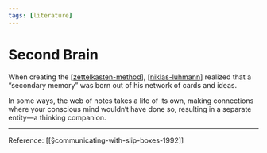```yaml
---
tags: [literature]
---
```


# Second Brain

When creating the [[zettelkasten-method]], [[niklas-luhmann]] realized that a “secondary memory” was born out of his network of cards and ideas.

In some ways, the web of notes takes a life of its own, making connections where your conscious mind wouldn‘t have done so, resulting in a separate entity—a thinking companion.

---
Reference: [[§communicating-with-slip-boxes-1992]]

[//begin]: # "Autogenerated link references for markdown compatibility"
[zettelkasten-method]: zettelkasten-method "Zettelkasten Method"
[niklas-luhmann]: ../6-people/niklas-luhmann "Niklas Luhmann"
[//end]: # "Autogenerated link references"